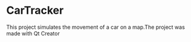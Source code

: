 # CarTracker
This project simulates the movement of a car on a map.The project was made with Qt Creator
